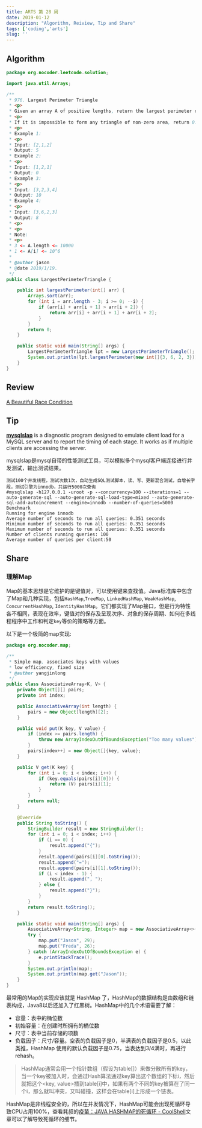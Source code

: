 ```yaml
---
title: ARTS 第 28 周
date: 2019-01-12
description: "Algorithm, Reiview, Tip and Share"
tags: ['coding','arts']
slug: ''
---
```


## Algorithm

```java
package org.nocoder.leetcode.solution;

import java.util.Arrays;

/**
 * 976. Largest Perimeter Triangle
 * <p>
 * Given an array A of positive lengths, return the largest perimeter of a triangle with non-zero area, formed from 3 of these lengths.
 * <p>
 * If it is impossible to form any triangle of non-zero area, return 0.
 * <p>
 * Example 1:
 * <p>
 * Input: [2,1,2]
 * Output: 5
 * Example 2:
 * <p>
 * Input: [1,2,1]
 * Output: 0
 * Example 3:
 * <p>
 * Input: [3,2,3,4]
 * Output: 10
 * Example 4:
 * <p>
 * Input: [3,6,2,3]
 * Output: 8
 * <p>
 * <p>
 * Note:
 * <p>
 * 3 <= A.length <= 10000
 * 1 <= A[i] <= 10^6
 *
 * @author jason
 * @date 2019/1/19.
 */
public class LargestPerimeterTriangle {

    public int largestPerimeter(int[] arr) {
        Arrays.sort(arr);
        for (int i = arr.length - 3; i >= 0; --i) {
            if (arr[i] + arr[i + 1] > arr[i + 2]) {
                return arr[i] + arr[i + 1] + arr[i + 2];
            }
        }
        return 0;
    }

    public static void main(String[] args) {
        LargestPerimeterTriangle lpt = new LargestPerimeterTriangle();
        System.out.println(lpt.largestPerimeter(new int[]{3, 6, 2, 3}));
    }
}
```



## Review

[A Beautiful Race Condition](http://mailinator.blogspot.com/2009/06/beautiful-race-condition.html)

## Tip

[**mysqlslap**](https://dev.mysql.com/doc/refman/8.0/en/mysqlslap.html) is a diagnostic program designed to emulate client load for a MySQL server and to report the timing of each stage. It works as if multiple clients are accessing the server.

mysqlslap是mysql自带的性能测试工具，可以模拟多个mysql客户端连接进行并发测试，输出测试结果。

```shell
测试100个并发线程，测试次数1次，自动生成SQL测试脚本，读、写、更新混合测试，自增长字段，测试引擎为innodb，共运行5000次查询
#mysqlslap -h127.0.0.1 -uroot -p --concurrency=100 --iterations=1 --auto-generate-sql --auto-generate-sql-load-type=mixed --auto-generate-sql-add-autoincrement --engine=innodb --number-of-queries=5000
Benchmark
Running for engine innodb
Average number of seconds to run all queries: 0.351 seconds
Minimum number of seconds to run all queries: 0.351 seconds
Maximum number of seconds to run all queries: 0.351 seconds
Number of clients running queries: 100
Average number of queries per client:50
```



## Share

### 理解Map

Map的基本思想是它维护的是键值对，可以使用键来查找值。Java标准库中包含了Map和几种实现，包括`HashMap`,`TreeMap`, `LinkedHashMap`, `WeakHashMap`, `ConcurrentHashMap`, `IdentityHashMap`。它们都实现了Map接口，但是行为特性各不相同，表现在效率，键值对的保存及呈现次序、对象的保存周期、如何在多线程程序中工作和判定`key`等价的策略等方面。

以下是一个极简的map实现:

```java
package org.nocoder.map;

/**
 * Simple map, associates keys with values
 * low efficiency, fixed size
 * @author yangjinlong
 */
public class AssociativeArray<K, V> {
    private Object[][] pairs;
    private int index;

    public AssociativeArray(int length) {
        pairs = new Object[length][2];
    }

    public void put(K key, V value) {
        if (index >= pairs.length) {
            throw new ArrayIndexOutOfBoundsException("Too many values");
        }
        pairs[index++] = new Object[]{key, value};
    }

    public V get(K key) {
        for (int i = 0; i < index; i++) {
            if (key.equals(pairs[i][0])) {
                return (V) pairs[i][1];
            }
        }
        return null;
    }

    @Override
    public String toString() {
        StringBuilder result = new StringBuilder();
        for (int i = 0; i < index; i++) {
            if (i == 0) {
                result.append("{");
            }
            result.append(pairs[i][0].toString());
            result.append("=");
            result.append(pairs[i][1].toString());
            if (i < index - 1) {
                result.append(", ");
            } else {
                result.append("}");
            }
        }
        return result.toString();
    }

    public static void main(String[] args) {
        AssociativeArray<String, Integer> map = new AssociativeArray<>(2);
        try {
            map.put("Jason", 29);
            map.put("Freda", 26);
        } catch (ArrayIndexOutOfBoundsException e) {
            e.printStackTrace();
        }
        System.out.println(map);
        System.out.println(map.get("Jason"));
    }
}

```

最常用的Map的实现应该就是 HashMap 了，HashMap的数据结构是由数组和链表构成，Java8以后还加入了红黑树。HashMap中的几个术语需要了解：

- 容量：表中的桶位数
- 初始容量：在创建时所拥有的桶位数
- 尺寸：表中当前存储的项数
- 负载因子：尺寸/容量。空表的负载因子是0，半满表的负载因子是0.5，以此类推，HashMap 使用的默认负载因子是0.75，当表达到3/4满时，再进行rehash。

> HashMap通常会用一个指针数组（假设为table[]）来做分散所有的key，当一个key被加入时，会通过Hash算法通过key算出这个数组的下标i，然后就把这个<key, value>插到table[i]中，如果有两个不同的key被算在了同一个i，那么就叫冲突，又叫碰撞，这样会在table[i]上形成一个链表。

HashMap是非线程安全的，所以在并发情况下，HashMap可能会出现死循环导致CPU占用100%，查看耗叔的[疫苗：JAVA HASHMAP的死循环 - CoolShell](https://coolshell.cn/articles/9606.html)文章可以了解导致死循环的细节。